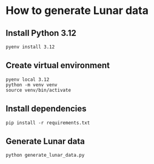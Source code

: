 # How to generate Lunar data

## Install Python 3.12

```shell
pyenv install 3.12
```

## Create virtual environment

```shell
pyenv local 3.12
python -m venv venv
source venv/bin/activate
```

## Install dependencies

```shell
pip install -r requirements.txt
```

## Generate Lunar data

```shell
python generate_lunar_data.py
```

